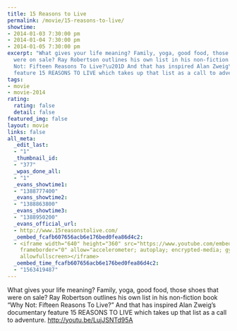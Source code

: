 ```yaml
---
title: 15 Reasons to Live
permalink: /movie/15-reasons-to-live/
showtime:
- 2014-01-03 7:30:00 pm
- 2014-01-04 7:30:00 pm
- 2014-01-05 7:30:00 pm
excerpt: "What gives your life meaning? Family, yoga, good food, those shoes that
  were on sale? Ray Robertson outlines his own list in his non-fiction book \u201CWhy
  Not: Fifteen Reasons To Live?\u201D And that has inspired Alan Zweig\u2019s documentary
  feature 15 REASONS TO LIVE which takes up that list as a call to adventure."
tags:
- movie
- movie-2014
rating:
  rating: false
  detail: false
featured_img: false
layout: movie
links: false
all_meta:
  _edit_last:
  - "1"
  _thumbnail_id:
  - "377"
  _wpas_done_all:
  - "1"
  _evans_showtime1:
  - "1388777400"
  _evans_showtime2:
  - "1388863800"
  _evans_showtime3:
  - "1388950200"
  _evans_official_url:
  - http://www.15reasonstolive.com/
  _oembed_fcafb607656acb6e176bed0fea86d4c2:
  - <iframe width="640" height="360" src="https://www.youtube.com/embed/LujJSNTd95A?feature=oembed"
    frameborder="0" allow="accelerometer; autoplay; encrypted-media; gyroscope; picture-in-picture"
    allowfullscreen></iframe>
  _oembed_time_fcafb607656acb6e176bed0fea86d4c2:
  - "1563419487"
---
```


What gives your life meaning? Family, yoga, good food, those shoes that were on sale? Ray Robertson outlines his own list in his non-fiction book “Why Not: Fifteen Reasons To Live?” And that has inspired Alan Zweig’s documentary feature 15 REASONS TO LIVE which takes up that list as a call to adventure. http://youtu.be/LujJSNTd95A